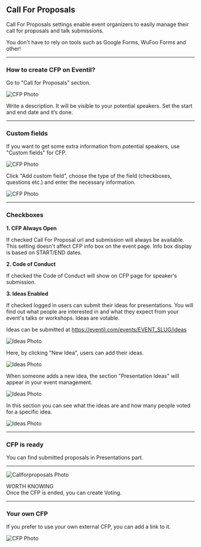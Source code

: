 ## Call For Proposals

Call For Proposals settings enable event organizers to easily manage their call for proposals and talk submissions.

You don't have to rely on tools such as Google Forms, WuFoo Forms and other!

---

### How to create CFP on Eventil?

Go to "Call for Proposals" section.

![CFP Photo](/images/cfp1.svg)

Write a description. It will be visible to your potential speakers. Set the start and end date and it’s done.

---

### Custom fields
If you want to get some extra information from potential speakers, use "Custom fields" for CFP.

![CFP Photo](/images/cpf2.svg)

Click "Add custom field", choose the type of the field (checkboxes, questions etc.) and enter the necessary information.

![CFP Photo](/images/cfp3.svg)

---

### Checkboxes

**1. CFP Always Open**

If checked Call For Proposal url and submission will always be available. This setting doesn't affect CFP info box on the event page. Info box display is based on START/END dates.

**2. Code of Conduct**

If checked the Code of Conduct will show on CFP page for speaker's submission.

**3. Ideas Enabled**

If checked logged in users can submit their ideas for presentations. You will find out what people are interested in and what they expect from your event's talks or workshops. Ideas are votable.

Ideas can be submitted at https://eventil.com/events/EVENT_SLUG/ideas

![Ideas Photo](/images/ideas1.svg)

Here, by clicking "New Idea", users can add their ideas.

![Ideas Photo](/images/ideas2.svg)

When someone adds a new idea, the section "Presentation Ideas" will appear in your event management.

![Ideas Photo](/images/ideas3.svg)

In this section you can see what the ideas are and how many people voted for a specific idea.

![Ideas Photo](/images/ideas4.svg)

---

### CFP is ready

You can find submitted proposals in Presentations part.

---

![Callforproposals Photo](/images/cpv.svg)

<article class="message is-warning">
  <div class="message-header">
    WORTH KNOWING
  </div>
  <div class="message-body">
    Once the CFP is ended, you can create Voting.
  </div>
</article>

---

### Your own CFP

If you prefer to use your own external CFP, you can add a link to it.

![CFP Photo](/images/cfp4.svg)
